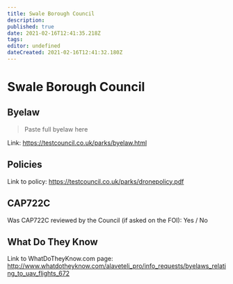```yaml
---
title: Swale Borough Council
description: 
published: true
date: 2021-02-16T12:41:35.218Z
tags: 
editor: undefined
dateCreated: 2021-02-16T12:41:32.180Z
---
```


# Swale Borough Council


## Byelaw
> Paste full byelaw here

Link:
https://testcouncil.co.uk/parks/byelaw.html

## Policies
Link to policy:
https://testcouncil.co.uk/parks/dronepolicy.pdf

## CAP722C

Was CAP722C reviewed by the Council (if asked on the FOI): Yes / No

## What Do They Know

Link to WhatDoTheyKnow.com page:
http://www.whatdotheyknow.com/alaveteli_pro/info_requests/byelaws_relating_to_uav_flights_672

